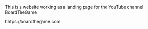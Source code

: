 This is a website working as a landing page for the YouTube channel BoardTheGame

hhtps://boardthegame.com
